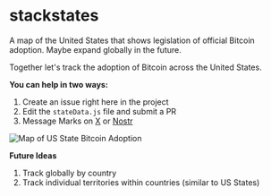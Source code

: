 # stackstates
A map of the United States that shows legislation of official Bitcoin adoption. Maybe expand globally in the future.

Together let's track the adoption of Bitcoin across the United States.

**You can help in two ways:**
1. Create an issue right here in the project
1. Edit the `stateData.js` file and submit a PR
1. Message Marks on [X](https://x.com/marks_ftw) or [Nostr](https://primal.net/marks)

![Map of US State Bitcoin Adoption](https://i.nostr.build/Rd5qWRxYlhVEjB3D.png)

**Future Ideas**
1. Track globally by country
1. Track individual territories within countries (similar to US States)
